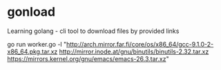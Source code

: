 # gonload
Learning golang - cli tool to download files by provided links

go run worker.go -l "http://arch.mirror.far.fi/core/os/x86_64/gcc-9.1.0-2-x86_64.pkg.tar.xz http://mirror.inode.at/gnu/binutils/binutils-2.32.tar.xz https://mirrors.kernel.org/gnu/emacs/emacs-26.3.tar.xz"
